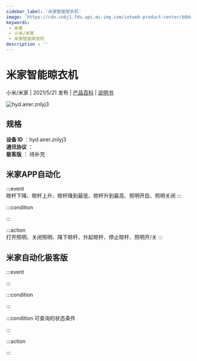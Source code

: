 ```yaml
---
sidebar_label: '米家智能晾衣机'
image: 'https://cdn.cnbj1.fds.api.mi-img.com/iotweb-product-center/b8de018e1eff651dc35c956f5c85553f_developer_1574991827515vbMIuJAI_看图王.png?GalaxyAccessKeyId=AKVGLQWBOVIRQ3XLEW&Expires=9223372036854775807&Signature=mO9rwwp4FrxCGgCIJY9EDdaupEQ='
keywords: 
 - 米家
 - 小米/米家
 - 米家智能晾衣机
description : ''
---
```

# 米家智能晾衣机

小米/米家 | 2021/5/21 发布 | [产品百科](https://home.mi.com/webapp/content/baike/product/index.html?model=hyd.airer.znlyj3/) | [说明书](https://home.mi.com/views/introduction.html?model=hyd.airer.znlyj3&region=cn)

![hyd.airer.znlyj3](https://cdn.cnbj1.fds.api.mi-img.com/iotweb-product-center/b8de018e1eff651dc35c956f5c85553f_developer_1574991827515vbMIuJAI_看图王.png?GalaxyAccessKeyId=AKVGLQWBOVIRQ3XLEW&Expires=9223372036854775807&Signature=mO9rwwp4FrxCGgCIJY9EDdaupEQ=)

## 规格  
> 
**设备 ID** ：hyd.airer.znlyj3  
**通讯协议** ：  
**极客版**  ： 待补充 


## 米家APP自动化  

:::event  
晾杆下降、晾杆上升、晾杆降到最低、晾杆升到最高、照明开启、照明关闭
:::

:::condition  

:::

:::action   
打开照明、关闭照明、降下晾杆、升起晾杆、停止晾杆、照明开/关
:::

## 米家自动化极客版  

:::event  

:::

:::condition  

:::

:::condition 可查询的状态条件  

:::

:::action  

:::

        
